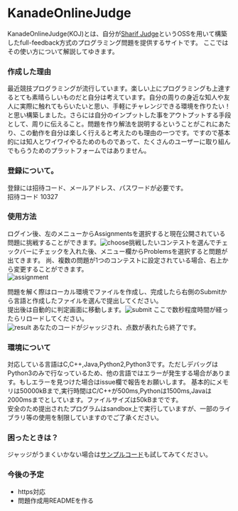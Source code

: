 # KanadeOnlineJudge
KanadeOnlineJudge(KOJ)とは、自分が[Sharif Judge](https://github.com/mjnaderi/Sharif-Judge)というOSSを用いて構築したfull-feedback方式のプログラミング問題を提供するサイトです。 
ここではその使い方について解説してゆきます。

### 作成した理由
最近競技プログラミングが流行しています。楽しい上にプログラミングも上達するとても素晴らしいものだと自分は考えています。自分の周りの身近な知人や友人に実際に触れてもらいたいと思い、手軽にチャレンジできる環境を作りたい！と思い構築しました。さらには自分のインプットした事をアウトプットする手段として、周りに伝えること。問題を作り解法を説明するということがこれにあたり、この動作を自分は楽しく行えると考えたのも理由の一つです。ですので基本的には知人とワイワイやるためのものであって、たくさんのユーザーに取り組んでもらうためのプラットフォームではありません。

### 登録について。
登録には招待コード、メールアドレス、パスワードが必要です。    
招待コード 10327

### 使用方法
ログイン後、左のメニューからAssignmentsを選択すると現在公開されている問題に挑戦することができます。![choose](https://user-images.githubusercontent.com/47267817/62439247-25409180-b786-11e9-990a-b0d7239e1d5a.png)挑戦したいコンテストを選んでチェックバーにチェックを入れた後、メニュー欄からProblemsを選択すると問題が出てきます。
尚、複数の問題が1つのコンテストに設定されている場合、右上から変更することができます。  
![assignment](https://user-images.githubusercontent.com/47267817/62439254-2f629000-b786-11e9-84c8-8949e509df49.png)

問題を解く際はローカル環境でファイルを作成し、完成したら右側のSubmitから言語と作成したファイルを選んで提出してください。  
提出後は自動的に判定画面に移動します。![submit](https://user-images.githubusercontent.com/47267817/62439264-37bacb00-b786-11e9-942d-07f847f80f3f.png)
ここで数秒程度時間が経ったらリロードしてください。  
![result](https://user-images.githubusercontent.com/47267817/62439271-3d181580-b786-11e9-861c-06ba57196e9c.png)
あなたのコードがジャッジされ、点数が表れたら終了です。

### 環境について
対応している言語はC,C++,Java,Python2,Python3です。ただしデバッグはPython3のみで行なっているため、他の言語ではエラーが発生する場合があります。もしエラーを見つけた場合はissue欄で報告をお願いします。
基本的にメモリは50000kBまで,実行時間はC/C++が500ms,Pythonは1500ms,Javaは2000msまでとしています。ファイルサイズは50kBまでです。  
安全のため提出されたプログラムはsandbox上で実行していますが、一部のライブラリ等の使用を制限していますのでご了承ください。
### 困ったときは？
ジャッジがうまくいかない場合は[サンプルコード](https://github.com/kanade9/KanadeOnlineJudge/tree/master/samplecode)も試してみてください。
### 今後の予定
- https対応
- 問題作成用READMEを作る
